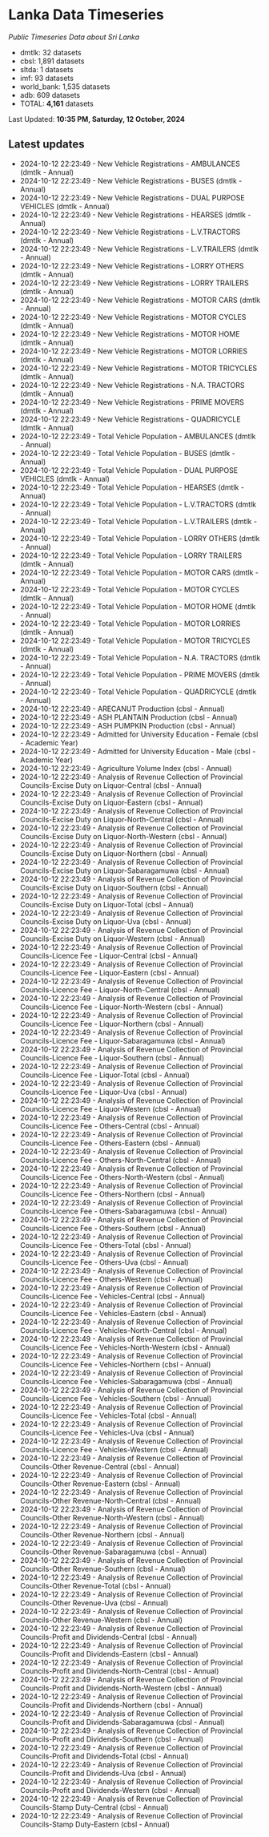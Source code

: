 # Lanka Data Timeseries
*Public Timeseries Data about Sri Lanka*

* dmtlk: 32 datasets
* cbsl: 1,891 datasets
* sltda: 1 datasets
* imf: 93 datasets
* world_bank: 1,535 datasets
* adb: 609 datasets
* TOTAL: **4,161** datasets

Last Updated: **10:35 PM, Saturday, 12 October, 2024**

## Latest updates

* 2024-10-12 22:23:49 - New Vehicle Registrations - AMBULANCES (dmtlk - Annual)
* 2024-10-12 22:23:49 - New Vehicle Registrations - BUSES (dmtlk - Annual)
* 2024-10-12 22:23:49 - New Vehicle Registrations - DUAL PURPOSE VEHICLES (dmtlk - Annual)
* 2024-10-12 22:23:49 - New Vehicle Registrations - HEARSES (dmtlk - Annual)
* 2024-10-12 22:23:49 - New Vehicle Registrations - L.V.TRACTORS (dmtlk - Annual)
* 2024-10-12 22:23:49 - New Vehicle Registrations - L.V.TRAILERS (dmtlk - Annual)
* 2024-10-12 22:23:49 - New Vehicle Registrations - LORRY OTHERS (dmtlk - Annual)
* 2024-10-12 22:23:49 - New Vehicle Registrations - LORRY TRAILERS (dmtlk - Annual)
* 2024-10-12 22:23:49 - New Vehicle Registrations - MOTOR CARS (dmtlk - Annual)
* 2024-10-12 22:23:49 - New Vehicle Registrations - MOTOR CYCLES (dmtlk - Annual)
* 2024-10-12 22:23:49 - New Vehicle Registrations - MOTOR HOME (dmtlk - Annual)
* 2024-10-12 22:23:49 - New Vehicle Registrations - MOTOR LORRIES (dmtlk - Annual)
* 2024-10-12 22:23:49 - New Vehicle Registrations - MOTOR TRICYCLES (dmtlk - Annual)
* 2024-10-12 22:23:49 - New Vehicle Registrations - N.A. TRACTORS (dmtlk - Annual)
* 2024-10-12 22:23:49 - New Vehicle Registrations - PRIME MOVERS (dmtlk - Annual)
* 2024-10-12 22:23:49 - New Vehicle Registrations - QUADRICYCLE (dmtlk - Annual)
* 2024-10-12 22:23:49 - Total Vehicle Population - AMBULANCES (dmtlk - Annual)
* 2024-10-12 22:23:49 - Total Vehicle Population - BUSES (dmtlk - Annual)
* 2024-10-12 22:23:49 - Total Vehicle Population - DUAL PURPOSE VEHICLES (dmtlk - Annual)
* 2024-10-12 22:23:49 - Total Vehicle Population - HEARSES (dmtlk - Annual)
* 2024-10-12 22:23:49 - Total Vehicle Population - L.V.TRACTORS (dmtlk - Annual)
* 2024-10-12 22:23:49 - Total Vehicle Population - L.V.TRAILERS (dmtlk - Annual)
* 2024-10-12 22:23:49 - Total Vehicle Population - LORRY OTHERS (dmtlk - Annual)
* 2024-10-12 22:23:49 - Total Vehicle Population - LORRY TRAILERS (dmtlk - Annual)
* 2024-10-12 22:23:49 - Total Vehicle Population - MOTOR CARS (dmtlk - Annual)
* 2024-10-12 22:23:49 - Total Vehicle Population - MOTOR CYCLES (dmtlk - Annual)
* 2024-10-12 22:23:49 - Total Vehicle Population - MOTOR HOME (dmtlk - Annual)
* 2024-10-12 22:23:49 - Total Vehicle Population - MOTOR LORRIES (dmtlk - Annual)
* 2024-10-12 22:23:49 - Total Vehicle Population - MOTOR TRICYCLES (dmtlk - Annual)
* 2024-10-12 22:23:49 - Total Vehicle Population - N.A. TRACTORS (dmtlk - Annual)
* 2024-10-12 22:23:49 - Total Vehicle Population - PRIME MOVERS (dmtlk - Annual)
* 2024-10-12 22:23:49 - Total Vehicle Population - QUADRICYCLE (dmtlk - Annual)
* 2024-10-12 22:23:49 - ARECANUT Production (cbsl - Annual)
* 2024-10-12 22:23:49 - ASH PLANTAIN Production (cbsl - Annual)
* 2024-10-12 22:23:49 - ASH PUMPKIN Production (cbsl - Annual)
* 2024-10-12 22:23:49 - Admitted for University Education - Female (cbsl - Academic Year)
* 2024-10-12 22:23:49 - Admitted for University Education - Male (cbsl - Academic Year)
* 2024-10-12 22:23:49 - Agriculture Volume Index (cbsl - Annual)
* 2024-10-12 22:23:49 - Analysis of Revenue Collection of Provincial Councils-Excise Duty on Liquor-Central (cbsl - Annual)
* 2024-10-12 22:23:49 - Analysis of Revenue Collection of Provincial Councils-Excise Duty on Liquor-Eastern (cbsl - Annual)
* 2024-10-12 22:23:49 - Analysis of Revenue Collection of Provincial Councils-Excise Duty on Liquor-North-Central (cbsl - Annual)
* 2024-10-12 22:23:49 - Analysis of Revenue Collection of Provincial Councils-Excise Duty on Liquor-North-Western (cbsl - Annual)
* 2024-10-12 22:23:49 - Analysis of Revenue Collection of Provincial Councils-Excise Duty on Liquor-Northern (cbsl - Annual)
* 2024-10-12 22:23:49 - Analysis of Revenue Collection of Provincial Councils-Excise Duty on Liquor-Sabaragamuwa (cbsl - Annual)
* 2024-10-12 22:23:49 - Analysis of Revenue Collection of Provincial Councils-Excise Duty on Liquor-Southern (cbsl - Annual)
* 2024-10-12 22:23:49 - Analysis of Revenue Collection of Provincial Councils-Excise Duty on Liquor-Total (cbsl - Annual)
* 2024-10-12 22:23:49 - Analysis of Revenue Collection of Provincial Councils-Excise Duty on Liquor-Uva (cbsl - Annual)
* 2024-10-12 22:23:49 - Analysis of Revenue Collection of Provincial Councils-Excise Duty on Liquor-Western (cbsl - Annual)
* 2024-10-12 22:23:49 - Analysis of Revenue Collection of Provincial Councils-Licence Fee - Liquor-Central (cbsl - Annual)
* 2024-10-12 22:23:49 - Analysis of Revenue Collection of Provincial Councils-Licence Fee - Liquor-Eastern (cbsl - Annual)
* 2024-10-12 22:23:49 - Analysis of Revenue Collection of Provincial Councils-Licence Fee - Liquor-North-Central (cbsl - Annual)
* 2024-10-12 22:23:49 - Analysis of Revenue Collection of Provincial Councils-Licence Fee - Liquor-North-Western (cbsl - Annual)
* 2024-10-12 22:23:49 - Analysis of Revenue Collection of Provincial Councils-Licence Fee - Liquor-Northern (cbsl - Annual)
* 2024-10-12 22:23:49 - Analysis of Revenue Collection of Provincial Councils-Licence Fee - Liquor-Sabaragamuwa (cbsl - Annual)
* 2024-10-12 22:23:49 - Analysis of Revenue Collection of Provincial Councils-Licence Fee - Liquor-Southern (cbsl - Annual)
* 2024-10-12 22:23:49 - Analysis of Revenue Collection of Provincial Councils-Licence Fee - Liquor-Total (cbsl - Annual)
* 2024-10-12 22:23:49 - Analysis of Revenue Collection of Provincial Councils-Licence Fee - Liquor-Uva (cbsl - Annual)
* 2024-10-12 22:23:49 - Analysis of Revenue Collection of Provincial Councils-Licence Fee - Liquor-Western (cbsl - Annual)
* 2024-10-12 22:23:49 - Analysis of Revenue Collection of Provincial Councils-Licence Fee - Others-Central (cbsl - Annual)
* 2024-10-12 22:23:49 - Analysis of Revenue Collection of Provincial Councils-Licence Fee - Others-Eastern (cbsl - Annual)
* 2024-10-12 22:23:49 - Analysis of Revenue Collection of Provincial Councils-Licence Fee - Others-North-Central (cbsl - Annual)
* 2024-10-12 22:23:49 - Analysis of Revenue Collection of Provincial Councils-Licence Fee - Others-North-Western (cbsl - Annual)
* 2024-10-12 22:23:49 - Analysis of Revenue Collection of Provincial Councils-Licence Fee - Others-Northern (cbsl - Annual)
* 2024-10-12 22:23:49 - Analysis of Revenue Collection of Provincial Councils-Licence Fee - Others-Sabaragamuwa (cbsl - Annual)
* 2024-10-12 22:23:49 - Analysis of Revenue Collection of Provincial Councils-Licence Fee - Others-Southern (cbsl - Annual)
* 2024-10-12 22:23:49 - Analysis of Revenue Collection of Provincial Councils-Licence Fee - Others-Total (cbsl - Annual)
* 2024-10-12 22:23:49 - Analysis of Revenue Collection of Provincial Councils-Licence Fee - Others-Uva (cbsl - Annual)
* 2024-10-12 22:23:49 - Analysis of Revenue Collection of Provincial Councils-Licence Fee - Others-Western (cbsl - Annual)
* 2024-10-12 22:23:49 - Analysis of Revenue Collection of Provincial Councils-Licence Fee - Vehicles-Central (cbsl - Annual)
* 2024-10-12 22:23:49 - Analysis of Revenue Collection of Provincial Councils-Licence Fee - Vehicles-Eastern (cbsl - Annual)
* 2024-10-12 22:23:49 - Analysis of Revenue Collection of Provincial Councils-Licence Fee - Vehicles-North-Central (cbsl - Annual)
* 2024-10-12 22:23:49 - Analysis of Revenue Collection of Provincial Councils-Licence Fee - Vehicles-North-Western (cbsl - Annual)
* 2024-10-12 22:23:49 - Analysis of Revenue Collection of Provincial Councils-Licence Fee - Vehicles-Northern (cbsl - Annual)
* 2024-10-12 22:23:49 - Analysis of Revenue Collection of Provincial Councils-Licence Fee - Vehicles-Sabaragamuwa (cbsl - Annual)
* 2024-10-12 22:23:49 - Analysis of Revenue Collection of Provincial Councils-Licence Fee - Vehicles-Southern (cbsl - Annual)
* 2024-10-12 22:23:49 - Analysis of Revenue Collection of Provincial Councils-Licence Fee - Vehicles-Total (cbsl - Annual)
* 2024-10-12 22:23:49 - Analysis of Revenue Collection of Provincial Councils-Licence Fee - Vehicles-Uva (cbsl - Annual)
* 2024-10-12 22:23:49 - Analysis of Revenue Collection of Provincial Councils-Licence Fee - Vehicles-Western (cbsl - Annual)
* 2024-10-12 22:23:49 - Analysis of Revenue Collection of Provincial Councils-Other Revenue-Central (cbsl - Annual)
* 2024-10-12 22:23:49 - Analysis of Revenue Collection of Provincial Councils-Other Revenue-Eastern (cbsl - Annual)
* 2024-10-12 22:23:49 - Analysis of Revenue Collection of Provincial Councils-Other Revenue-North-Central (cbsl - Annual)
* 2024-10-12 22:23:49 - Analysis of Revenue Collection of Provincial Councils-Other Revenue-North-Western (cbsl - Annual)
* 2024-10-12 22:23:49 - Analysis of Revenue Collection of Provincial Councils-Other Revenue-Northern (cbsl - Annual)
* 2024-10-12 22:23:49 - Analysis of Revenue Collection of Provincial Councils-Other Revenue-Sabaragamuwa (cbsl - Annual)
* 2024-10-12 22:23:49 - Analysis of Revenue Collection of Provincial Councils-Other Revenue-Southern (cbsl - Annual)
* 2024-10-12 22:23:49 - Analysis of Revenue Collection of Provincial Councils-Other Revenue-Total (cbsl - Annual)
* 2024-10-12 22:23:49 - Analysis of Revenue Collection of Provincial Councils-Other Revenue-Uva (cbsl - Annual)
* 2024-10-12 22:23:49 - Analysis of Revenue Collection of Provincial Councils-Other Revenue-Western (cbsl - Annual)
* 2024-10-12 22:23:49 - Analysis of Revenue Collection of Provincial Councils-Profit and Dividends-Central (cbsl - Annual)
* 2024-10-12 22:23:49 - Analysis of Revenue Collection of Provincial Councils-Profit and Dividends-Eastern (cbsl - Annual)
* 2024-10-12 22:23:49 - Analysis of Revenue Collection of Provincial Councils-Profit and Dividends-North-Central (cbsl - Annual)
* 2024-10-12 22:23:49 - Analysis of Revenue Collection of Provincial Councils-Profit and Dividends-North-Western (cbsl - Annual)
* 2024-10-12 22:23:49 - Analysis of Revenue Collection of Provincial Councils-Profit and Dividends-Northern (cbsl - Annual)
* 2024-10-12 22:23:49 - Analysis of Revenue Collection of Provincial Councils-Profit and Dividends-Sabaragamuwa (cbsl - Annual)
* 2024-10-12 22:23:49 - Analysis of Revenue Collection of Provincial Councils-Profit and Dividends-Southern (cbsl - Annual)
* 2024-10-12 22:23:49 - Analysis of Revenue Collection of Provincial Councils-Profit and Dividends-Total (cbsl - Annual)
* 2024-10-12 22:23:49 - Analysis of Revenue Collection of Provincial Councils-Profit and Dividends-Uva (cbsl - Annual)
* 2024-10-12 22:23:49 - Analysis of Revenue Collection of Provincial Councils-Profit and Dividends-Western (cbsl - Annual)
* 2024-10-12 22:23:49 - Analysis of Revenue Collection of Provincial Councils-Stamp Duty-Central (cbsl - Annual)
* 2024-10-12 22:23:49 - Analysis of Revenue Collection of Provincial Councils-Stamp Duty-Eastern (cbsl - Annual)